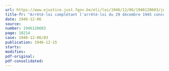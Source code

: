 ```yaml
---
url: https://www.ejustice.just.fgov.be/eli/loi/1946/12/06/1946120603/justel
title-fr: "Arrêté-loi complétant l'arrêté-loi du 29 décembre 1945 concernant les inscriptions sur la voie publique"
date: 1946-12-06
source:
number: 1946120603
page: 10214
case: 1946-12-06/03
publication: 1946-12-15
starts:
modifies:
pdf-original:
pdf-consolidated:
---
```


